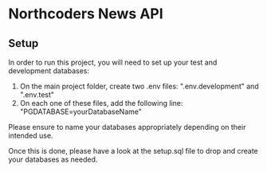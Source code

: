 # Northcoders News API

## Setup

In order to run this project, you will need to set up your test and development databases:
1. On the main project folder, create two .env files: ".env.development" and ".env.test"
2. On each one of these files, add the following line: "PGDATABASE=yourDatabaseName"

Please ensure to name your databases appropriately depending on their intended use. 

Once this is done, please have a look at the setup.sql file to drop and create your databases as needed.  
